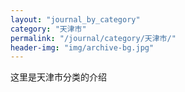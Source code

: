 ```yaml
---
layout: "journal_by_category"
category: "天津市"
permalink: "/journal/category/天津市/"
header-img: "img/archive-bg.jpg"
---
```


这里是天津市分类的介绍